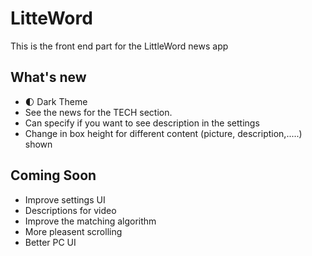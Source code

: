 # LitteWord

This is the front end part for the LittleWord news app

## What's new
- 🌓 Dark Theme
- See the news for the TECH section.
- Can specify if you want to see description in the settings
- Change in box height for different content (picture, description,.....) shown

## Coming Soon

- Improve settings UI
- Descriptions for video
- Improve the matching algorithm
- More pleasent scrolling
- Better PC UI
